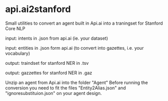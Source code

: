# api.ai2stanford
Small utilities to convert an agent built in Api.ai into a traningset for Stanford Core NLP

input: intents in .json from api.ai (ie. your dataset)

input: entities in .json form api.ai (to convert into gazettes, i.e. your vocabulary)

output: traindset for stanford NER in .tsv

output: gazzettes for stanford NER in .gaz


Unzip an agent from Api.ai into the folder "Agent"
Before running the conversion you need to fit the files "Entity2Alias.json" and "ignoresubstituion.json" on your agent design.
